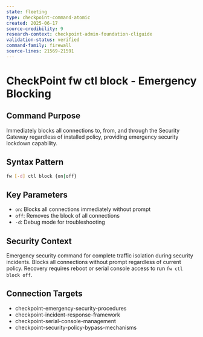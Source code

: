 ```yaml
---
state: fleeting
type: checkpoint-command-atomic
created: 2025-06-17
source-credibility: 9
research-context: checkpoint-admin-foundation-cliguide
validation-status: verified
command-family: firewall
source-lines: 21569-21591
---
```


# CheckPoint fw ctl block - Emergency Blocking

## Command Purpose
Immediately blocks all connections to, from, and through the Security Gateway regardless of installed policy, providing emergency security lockdown capability.

## Syntax Pattern
```bash
fw [-d] ctl block {on|off}
```

## Key Parameters
- `on`: Blocks all connections immediately without prompt
- `off`: Removes the block of all connections
- `-d`: Debug mode for troubleshooting

## Security Context
Emergency security command for complete traffic isolation during security incidents. Blocks all connections without prompt regardless of current policy. Recovery requires reboot or serial console access to run `fw ctl block off`.

## Connection Targets
- checkpoint-emergency-security-procedures
- checkpoint-incident-response-framework
- checkpoint-serial-console-management
- checkpoint-security-policy-bypass-mechanisms
